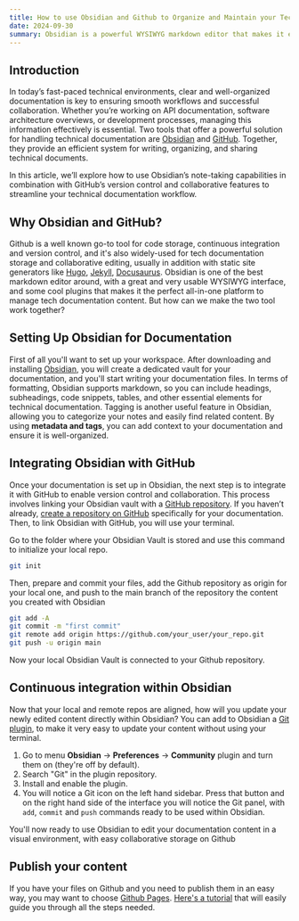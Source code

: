 ```yaml
---
title: How to use Obsidian and Github to Organize and Maintain your Tech Documentation
date: 2024-09-30
summary: Obsidian is a powerful WYSIWYG markdown editor that makes it easy to write and organize your content. Paring it with Github is the perfect solution to develop and maintain technical documentation.
---
```

## Introduction

In today’s fast-paced technical environments, clear and well-organized documentation is key to ensuring smooth workflows and successful collaboration. Whether you’re working on API documentation, software architecture overviews, or development processes, managing this information effectively is essential. Two tools that offer a powerful solution for handling technical documentation are [Obsidian](https://obsidian.md/) and [GitHub](https://github.com/). Together, they provide an efficient system for writing, organizing, and sharing technical documents.

In this article, we’ll explore how to use Obsidian’s note-taking capabilities in combination with GitHub’s version control and collaborative features to streamline your technical documentation workflow.

## Why Obsidian and GitHub?

Github is a well known go-to tool for code storage, continuous integration and version control, and it's also widely-used for tech documentation storage and collaborative editing, usually in addition with static site generators like [Hugo](https://gohugo.io), [Jekyll](https://jekyllrb.com/), [Docusaurus](https://docusaurus.io/). Obsidian is one of the best markdown editor around, with a great and very usable WYSIWYG interface, and some cool plugins that makes it the perfect all-in-one platform to manage tech documentation content. But how can we make the two tool work together?

## Setting Up Obsidian for Documentation

First of all you'll want to set up your workspace. After downloading and installing [Obsidian](https://obsidian.md/), you will create a dedicated vault for your documentation, and you'll start writing your documentation files. In terms of formatting, Obsidian supports markdown, so you can include headings, subheadings, code snippets, tables, and other essential elements for technical documentation. Tagging is another useful feature in Obsidian, allowing you to categorize your notes and easily find related content. By using **metadata and tags**, you can add context to your documentation and ensure it is well-organized.

## Integrating Obsidian with GitHub

Once your documentation is set up in Obsidian, the next step is to integrate it with GitHub to enable version control and collaboration. This process involves linking your Obsidian vault with a [GitHub repository](https://docs.github.com/en/get-started/quickstart/create-a-repo). If you haven’t already, [create a repository on GitHub](https://github.com/new) specifically for your documentation. 
Then, to link Obsidian with GitHub, you will use your terminal. 

Go to the folder where your Obsidian Vault is stored and use this command to initialize your local repo.

```bash
git init
```

Then, prepare and commit your files, add the Github repository as origin for your local one, and push to the main branch of the repository the content you created with Obsidian 

```bash
git add -A
git commit -m "first commit"
git remote add origin https://github.com/your_user/your_repo.git
git push -u origin main
```

Now your local Obsidian Vault is connected to your Github repository.
## Continuous integration within Obsidian

Now that your local and remote repos are aligned, how will you update your newly edited content directly within Obsidian? You can add to Obsidian a [Git plugin](https://github.com/Vinzent03/obsidian-git), to make it very easy to update your content without using your terminal.
1. Go to menu **Obsidian** → **Preferences** → **Community** plugin and turn them on (they're off by default).
2. Search "Git" in the plugin repository.
3. Install and enable the plugin.
4. You will notice a Git icon on the left hand sidebar. Press that button and on the right hand side of the interface you will notice the Git panel, with ```add```, ```commit``` and ```push``` commands ready to be used within Obsidian. 

You'll now ready to use Obsidian to edit your documentation content in a visual environment, with easy collaborative storage on Github
## Publish your content

If you have your files on Github and you need to publish them in an easy way, you may want to choose [Github Pages](https://pages.github.com/). [Here's a tutorial](https://docs.github.com/en/pages/getting-started-with-github-pages/creating-a-github-pages-site#creating-your-site) that will easily guide you through all the steps needed.

